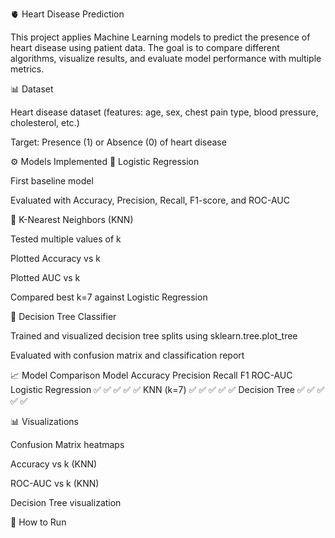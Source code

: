 🫀 Heart Disease Prediction

This project applies Machine Learning models to predict the presence of heart disease using patient data. The goal is to compare different algorithms, visualize results, and evaluate model performance with multiple metrics.

📊 Dataset

Heart disease dataset (features: age, sex, chest pain type, blood pressure, cholesterol, etc.)

Target: Presence (1) or Absence (0) of heart disease

⚙️ Models Implemented
🔹 Logistic Regression

First baseline model

Evaluated with Accuracy, Precision, Recall, F1-score, and ROC-AUC

🔹 K-Nearest Neighbors (KNN)

Tested multiple values of k

Plotted Accuracy vs k

Plotted AUC vs k

Compared best k=7 against Logistic Regression

🔹 Decision Tree Classifier

Trained and visualized decision tree splits using sklearn.tree.plot_tree

Evaluated with confusion matrix and classification report

📈 Model Comparison
Model	Accuracy	Precision	Recall	F1	ROC-AUC
Logistic Regression	✅	✅	✅	✅	✅
KNN (k=7)	✅	✅	✅	✅	✅
Decision Tree	✅	✅	✅	✅	✅

📊 Visualizations

Confusion Matrix heatmaps

Accuracy vs k (KNN)

ROC-AUC vs k (KNN)

Decision Tree visualization

🚀 How to Run
